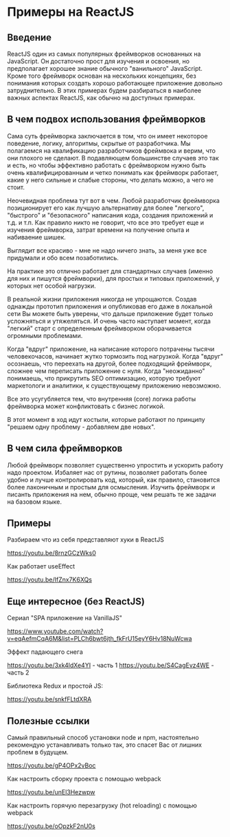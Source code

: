 # Примеры на ReactJS

## Введение

ReactJS один из самых популярных фреймворков основанных на JavaScript. Он достаточно прост для изучения и освоения, но предполагает хорошее знание обычного "ванильного" JavaScript. Кроме того фреймворк основан на нескольких концепциях, без понимания которых создать хорошо работающее приложение довольно затруднительно. В этих примерах будем разбираться в наиболее важных аспектах ReactJS, как обычно на доступных примерах.

## В чем подвох использования фреймворков

Сама суть фреймворка заключается в том, что он имеет некоторое поведение, логику, алгоритмы, скрытые от разработчика. Мы полагаемся на квалификацию разработчиков фреймвока и верим, что они плохого не сделают. В подавляющем большинстве случаев это так и есть, но чтобы эффективно работать с фреймворком нужно быть очень квалифицированным и четко понимать как фреймворк работает, какие у него сильные и слабые стороны, что делать можно, а чего не стоит. 

Неочевидная проблема тут вот в чем. Любой разработчик фреймворка позиционирует его как лучшую альтернативу для более "легкого", "быстрого" и "безопасного" написания кода, создания приложений и т.д. и т.п. Как правило никто не говорит, что все это требует еще и изучения фреймворка, затрат времени на получение опыта и набиваение шишек.

Выглядит все красиво - мне не надо ничего знать, за меня уже все придумали и обо всем позаботились.

На практике это отлично работает для стандартных случаев (именно для них и пишутся фреймворки), для простых и типовых приложений, у которых нет особой нагрузки. 

В реальной жизни приложения никогда не упрощаются. Создав однажды прототип приложения и опубликовав его даже в локальной сети Вы можете быть уверены, что дальше приложение будет только усложняться и утяжеляться. И очень часто наступает момент, когда "легкий" старт с определенным фреймворком оборачивается огромными проблемами. 

Когда "вдруг" приложение, на написание которого потрачены тысячи человекочасов, начинает жутко тормозить под нагрузкой. Когда "вдруг" осознаешь, что переехать на другой,  более подходящий фреймворк, сложнее чем переписать приложение с нуля. Когда "неожиданно" понимаешь, что прикрутить SEO оптимизацию, которую требуют маркетологи и аналитики, к существующему приложению невозможно.

Все это усугубляется тем, что внутренняя (core) логика работы фреймворка может конфликтовать с бизнес логикой. 

В этот момент в ход идут костыли, которые работают по принципу "решаем одну проблему - добавляем две новых".

## В чем сила фреймворков

Любой фреймворк позволяет существенно упростить и ускорить работу надо проектом. Избаляет нас от рутины, позволяет работать более удобно и лучше контролировать код, который, как правило, становится более лаконичным и простым для осмысления. Изучить фреймворк и писанть приложения на нем, обычно проще, чем решать те же задачи на базовом языке.

## Примеры

Разбираем что из себя представляют хуки в ReactJS

https://youtu.be/8rnzGCzWks0

Как работает useEffect

https://youtu.be/IfZnx7K6XQs

## Еще интересное (без ReactJS)

Сериал "SPA приложение на VanillaJS"

https://www.youtube.com/watch?v=eqAefmCqA6M&list=PLCh6bwt6jth_fkFrU15eyY6Hv18NuWcwa

Эффект падающего снега

https://youtu.be/3xk4ldXe4YI - часть 1
https://youtu.be/S4CagEvz4WE - часть 2

Библиотека Redux и простой JS:

https://youtu.be/snkfFLtdXRA


## Полезные ссылки

Самый правильный способ установки node и npm, настоятельно рекомендую устанавливать только так, это спасет Вас от лишних проблем в будущем.

https://youtu.be/gP4OPx2vBoc 

Как настроить сборку проекта с помощью webpack

https://youtu.be/unEl3Hezwpw

Как настроить горячую перезагрузку (hot reloading) с помощью webpack

https://youtu.be/oOpzkF2nU0s 

